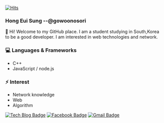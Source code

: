 [![Hits](https://hits.seeyoufarm.com/api/count/incr/badge.svg?url=https%3A%2F%2Fgithub.com%2Fgowoonsori)](https://hits.seeyoufarm.com)
### Hong Eui Sung --@gowoonosori

👋 Hi! Welcome to my GitHub place.
I am a student studying in South,Korea to be a good developer.
I am interested in web technologies and network.


### 💻 Languages & Frameworks
- C++ 
- JavaScript / node.js
  
### ⚡ Interest
  - Network knowledge
  - Web 
  - Algorithm
  
  [![Tech Blog Badge](http://img.shields.io/badge/-Tech%20blog-black?style=for-the-badge&logo=appveyor=github&link=https://velog.io/@gowoonsori)](https://velog.io/@gowoonsori)
  [![Facebook Badge](https://img.shields.io/badge/facebook-1877f2?style=for-the-badge&logo=appveyor=facebook&logoColor=white&link=https://www.facebook.com/gowoonsori97)](https://www.facebook.com/gowoonsori97)
  [![Gmail Badge](https://img.shields.io/badge/Gmail-d14836?style=for-the-badge&logo=appveyor=Gmail&logoColor=white&link=mailto:gowoonsori97@gmail.com)](mailto:gowoonsori97@gmail.com)

 


 
